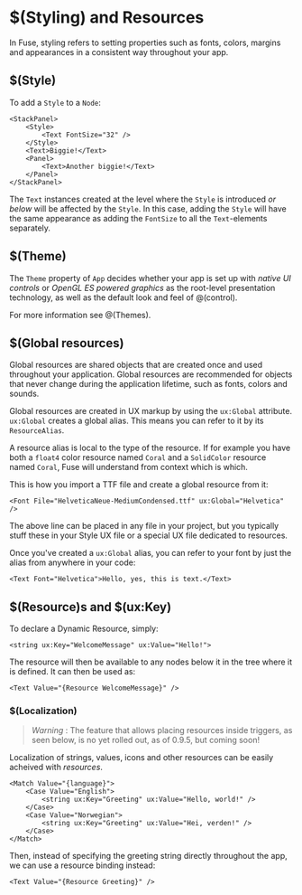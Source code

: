 # $(Styling) and Resources

In Fuse, styling refers to setting properties such as fonts, colors, margins and appearances in a consistent way throughout your app.

## $(Style)

To add a `Style` to a `Node`:

	<StackPanel>
		<Style>
			<Text FontSize="32" />
		</Style>
		<Text>Biggie!</Text>
		<Panel>
			<Text>Another biggie!</Text>
		</Panel>
	</StackPanel>

The `Text` instances created at the level where the `Style` is introduced _or below_ will be affected by the `Style`. In this case, adding the `Style` will have the same appearance as adding the `FontSize` to all the `Text`-elements separately.

## $(Theme)

The `Theme` property of `App` decides whether your app is set up with *native UI controls* or *OpenGL ES powered graphics* as the root-level presentation technology, as well as the default look and feel of @(control).

For more information see @(Themes).

## $(Global resources)

Global resources are shared objects that are created once and used throughout your application. Global resources are recommended for objects that never change during the application lifetime, such as fonts, colors and sounds.

Global resources are created in UX markup by using the `ux:Global` attribute. `ux:Global` creates a global alias. This means you can refer to it by its `ResourceAlias`.

A resource alias is local to the type of the resource. If for example you have both a `float4` color resource named `Coral` and a `SolidColor` resource named `Coral`, Fuse will understand from context which is which.

This is how you import a TTF file and create a global resource from it:

	<Font File="HelveticaNeue-MediumCondensed.ttf" ux:Global="Helvetica" />

The above line can be placed in any file in your project, but you typically stuff these in your Style UX file or a special UX file dedicated to resources.

Once you've created a `ux:Global` alias, you can refer to your font by just the alias from anywhere in your code:

	<Text Font="Helvetica">Hello, yes, this is text.</Text>

## $(Resource)s and $(ux:Key)

To declare a Dynamic Resource, simply:

	<string ux:Key="WelcomeMessage" ux:Value="Hello!">

The resource will then be available to any nodes below it in the tree where it is defined. It can then be used as:

	<Text Value="{Resource WelcomeMessage}" />

### $(Localization)

> *Warning* : The feature that allows placing resources inside triggers, as seen below, is no yet rolled out, as of 0.9.5, but coming soon!

Localization of strings, values, icons and other resources can be easily acheived with *resources*.

	<Match Value="{language}">
		<Case Value="English">
			<string ux:Key="Greeting" ux:Value="Hello, world!" />
		</Case>
		<Case Value="Norwegian">
			<string ux:Key="Greeting" ux:Value="Hei, verden!" />
		</Case>
	</Match>

Then, instead of specifying the greeting string directly throughout the app, we can use a resource binding instead:

	<Text Value="{Resource Greeting}" />


<!--## The anatomy of controls

TODO: Explain appearances, overlays, child/parent, how

## Tweaking existing styles

- InheritStyle = false ? -->
